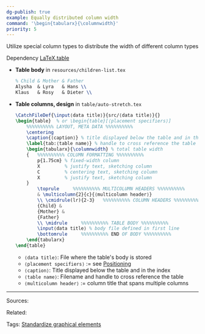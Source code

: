 ```yaml
---
dg-publish: true
example: Equally distributed column width
command: '\begin{tabularx}{\columnwidth}'
priority: 5
---
```


Utilize special column types to distribute the width of different column types

Dependency [LaTeX.table](https://github.com/Yetenol/latex.table)

- **Table body** in `resources/children-list.tex`  
    ```latex
    % Child & Mother & Father
    Alysha  & Lyra   & Hans \\
    Klaus   & Rosy   & Dieter \\
    ```

- **Table columns, design** in `table/auto-stretch.tex`
    ```latex
    \CatchFileDef{\input⟨data title⟩}{src/⟨data title⟩}{}
    \begin{table}  % or \begin{table}[⟨placement specifiers⟩]
        %%%%%%%%%% LAYOUT, META DATA %%%%%%%%%%
        \centering
        \caption{⟨caption⟩} % title displayed below the table and in the index
        \label{tab:⟨table name⟩} % handle to cross reference the table
        \begin{tabularx}{\columnwidth} % total table width
        {   %%%%%%%%%% COLUMN FORMATTING %%%%%%%%%%
            p{1.75cm} % fixed-width column
            X         % justify text, sketching column
            C         % centering text, sketching column
            X         % justify text, sketching column
        }
            \toprule     %%%%%%%%%% MULTICOLUMN HEADERS %%%%%%%%%%
            & \multicolumn{2}{c}{⟨multicolumn header⟩} 
            \\ \cmidrule(lr){2-3}   %%%%%%%%%% COLUMN HEADERS %%%%%%%%%%
            {Child} &
            {Mother} &
            {Father}
            \\ \midrule     %%%%%%%%%% TABLE BODY %%%%%%%%%%
            \input⟨data title⟩ % body file defined in first line
            \bottomrule     %%%%%%%%%% END OF BODY %%%%%%%%%%
        \end{tabularx}
    \end{table}
    ```

    - `⟨data title⟩`: File where the table's body is stored
    - `⟨placement specifiers⟩` := see [Positioning](#positioning)
    - `⟨caption⟩`: Title displayed below the table and in the index
    - `⟨table name⟩`: Filename and handle to cross reference the table
    - `⟨multicolumn header⟩` := column title that spans multiple columns


---


Sources:

Related:

Tags:
[Standardize graphical elements](Standardize%20graphical%20elements.md)